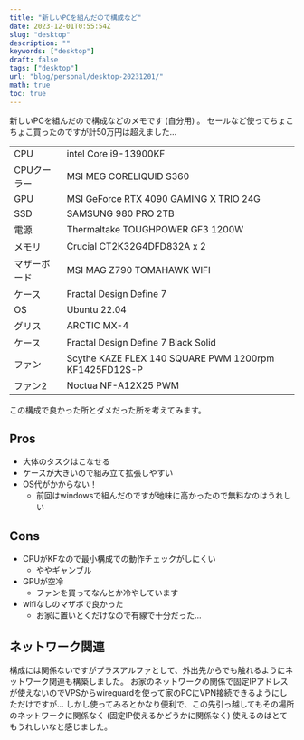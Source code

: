 ```yaml
---
title: "新しいPCを組んだので構成など"
date: 2023-12-01T0:55:54Z
slug: "desktop"
description: ""
keywords: ["desktop"]
draft: false
tags: ["desktop"]
url: "blog/personal/desktop-20231201/"
math: true
toc: true
---
```


新しいPCを組んだので構成などのメモです (自分用) 。
セールなど使ってちょこちょこ買ったのですが計50万円は超えました...

|              |                                                       | 
| ------------ | ----------------------------------------------------- | 
| CPU          | intel Core i9-13900KF                                 | 
| CPUクーラー  | MSI MEG CORELIQUID S360                               | 
| GPU          | MSI GeForce RTX 4090 GAMING X TRIO 24G                | 
| SSD          | SAMSUNG 980 PRO 2TB                                   | 
| 電源         | Thermaltake TOUGHPOWER GF3 1200W                      | 
| メモリ       | Crucial CT2K32G4DFD832A x 2                           | 
| マザーボード | MSI MAG Z790 TOMAHAWK WIFI                            | 
| ケース       | Fractal Design Define 7                               | 
| OS           | Ubuntu 22.04                                          | 
| グリス       | ARCTIC MX-4                                           | 
| ケース       | Fractal Design Define 7 Black Solid                   | 
| ファン       | Scythe KAZE FLEX 140 SQUARE PWM 1200rpm KF1425FD12S-P | 
| ファン2      | Noctua NF-A12X25 PWM                                  | 

この構成で良かった所とダメだった所を考えてみます。

## Pros
- 大体のタスクはこなせる
- ケースが大きいので組み立て拡張しやすい
- OS代がかからない！
  - 前回はwindowsで組んだのですが地味に高かったので無料なのはうれしい

## Cons
- CPUがKFなので最小構成での動作チェックがしにくい
  - ややギャンブル
- GPUが空冷
  - ファンを買ってなんとか冷やしています
- wifiなしのマザボで良かった
  - お家に置いとくだけなので有線で十分だった...

## ネットワーク関連
構成には関係ないですがプラスアルファとして、外出先からでも触れるようにネットワーク関連も構築しました。
お家のネットワークの関係で固定IPアドレスが使えないのでVPSからwireguardを使って家のPCにVPN接続できるようにしただけですが...
しかし使ってみるとかなり便利で、この先引っ越してもその場所のネットワークに関係なく (固定IP使えるかどうかに関係なく) 使えるのはとてもうれしいなと感じました。
